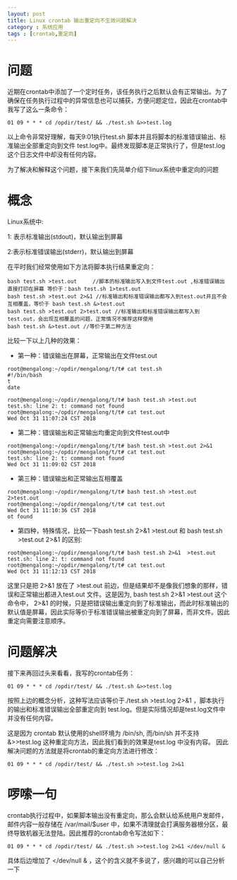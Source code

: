 ```yaml
---
layout: post
title: Linux crontab 输出重定向不生效问题解决
category : 系统应用
tags : [crontab,重定向]
---
```

# 问题
近期在crontab中添加了一个定时任务，该任务执行之后默认会有正常输出。为了确保在任务执行过程中的异常信息也可以捕获，方便问题定位，因此在crontab中我写了这么一条命令：
```
01 09 * * * cd /opdir/test/ && ./test.sh &>>test.log
```
以上命令非常好理解，每天9:01执行test.sh 脚本并且将脚本的标准错误输出、标准输出全部重定向到文件 test.log中。最终发现脚本是正常执行了，但是test.log 这个日志文件中却没有任何内容。

为了解决和解释这个问题，接下来我们先简单介绍下linux系统中重定向的问题

# 概念

Linux系统中:

1: 表示标准输出(stdout)，默认输出到屏幕

2:表示标准错误输出(stderr)，默认输出到屏幕

在平时我们经常使用如下方法将脚本执行结果重定向：

```
bash test.sh >test.out     //脚本的标准输出写入到文件test.out ,标准错误输出直接打印在屏幕 等价于：bash test.sh 1>test.out
bash test.sh >test.out 2>&1 //标准输出和标准错误输出都写入到test.out并且不会互相覆盖，等价于 bash test.sh &>test.out
bash test.sh >test.out 2>test.out //标准输出和标准错误输出都写入到test.out，会出现互相覆盖的问题，正常情况不推荐这样使用
bash test.sh &>test.out //等价于第二种方法
```

比较一下以上几种的效果：
* 第一种：错误输出在屏幕，正常输出在文件test.out

```
root@mengalong:~/opdir/mengalong/t/t# cat test.sh
#!/bin/bash
t
date

root@mengalong:~/opdir/mengalong/t/t# bash test.sh >test.out
test.sh: line 2: t: command not found
root@mengalong:~/opdir/mengalong/t/t# cat test.out
Wed Oct 31 11:07:24 CST 2018
```

* 第二种：错误输出和正常输出均重定向到文件test.out中
```
root@mengalong:~/opdir/mengalong/t/t# bash test.sh >test.out 2>&1
root@mengalong:~/opdir/mengalong/t/t# cat test.out
test.sh: line 2: t: command not found
Wed Oct 31 11:09:02 CST 2018
```

* 第三种：错误输出和正常输出互相覆盖
```
root@mengalong:~/opdir/mengalong/t/t# bash test.sh >test.out 2>test.out
root@mengalong:~/opdir/mengalong/t/t# cat test.out
Wed Oct 31 11:10:36 CST 2018
ot found
```

* 第四种，特殊情况，比较一下bash test.sh 2>&1  >test.out 和 bash test.sh >test.out 2>&1 的区别:
```
root@mengalong:~/opdir/mengalong/t/t# bash test.sh 2>&1  >test.out
test.sh: line 2: t: command not found
root@mengalong:~/opdir/mengalong/t/t# cat test.out
Wed Oct 31 11:12:13 CST 2018
```

这里只是把 2>&1 放在了 >test.out 前边，但是结果却不是像我们想象的那样，错误和正常输出都进入test.out 文件。这是因为, bash test.sh 2>&1 >test.out 这个命令中， 2>&1 的时候，只是把错误输出重定向到了标准输出，而此时标准输出的默认值是屏幕，因此实际等价于标准错误输出被重定向到了屏幕，而非文件。因此重定向需要注意顺序。

# 问题解决

接下来再回过头来看看，我写的crontab任务：
```
01 09 * * * cd /opdir/test/ && ./test.sh &>>test.log
```
按照上边的概念分析，这种写法应该等价于./test.sh >test.log 2>&1 ，脚本执行的输出和标准错误输出全部重定向到 test.log。但是实际情况却是test.log文件中并没有任何内容。

这是因为 crontab 默认使用的shell环境为 /bin/sh, 而/bin/sh 并不支持 &>>test.log 这种重定向方法，因此我们看到的效果是test.log 中没有内容。
因此解决问题的方法就是将crontab的重定向方法进行修改：
```
01 09 * * * cd /opdir/test/ && ./test.sh >>test.log 2>&1
``` 

# 啰嗦一句
crontab执行过程中，如果脚本输出没有重定向，那么会默认给系统用户发邮件，邮件内容一般存储在 /var/mail/$user 中，如果不清理就会打满服务器根分区，最终导致机器无法登陆。因此推荐的crontab命令写法如下：
```
01 09 * * * cd /opdir/test/ && ./test.sh >>test.log 2>&1 </dev/null &
```
具体后边增加了 </dev/null & ，这个的含义就不多说了，感兴趣的可以自己分析一下
